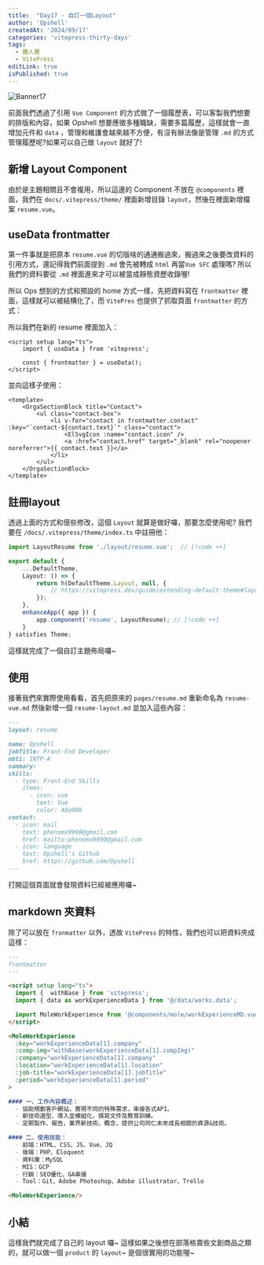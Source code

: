 ```yaml
---
title:  "Day17 - 自訂一個Layout"
author: 'Opshell'
createdAt: '2024/09/17'
categories: 'vitepress-thirty-days'
tags:
  - 鐵人賽
  - VitePress
editLink: true
isPublished: true
---
```


![Banner17](https://ithelp.ithome.com.tw/upload/images/20240918/20109918jmf5iZLjyZ.png)

前面我們透過了引用 `Vue Component` 的方式做了一個履歷表，可以客製我們想要的排版和內容，如果 Opshell 想要應徵多種職缺，需要多篇履歷，這樣就會一直增加元件和 `data` ，管理和維護會越來越不方便，有沒有辦法像是管理 `.md` 的方式管理履歷呢?如果可以自己做 `layout` 就好了!

## 新增 Layout Component
由於是主題相關且不會複用，所以這邊的 Component 不放在 `@components` 裡面，我們在 `docs/.vitepress/theme/` 裡面新增目錄 `layout`，然後在裡面新增檔案 `resume.vue`。

## useData frontmatter
第一件事就是把原本 `resume.vue` 的切版啥的通通搬過來，搬過來之後要改資料的引用方式，還記得我們前面提到 `.md` 會先被轉成 `html` 再當`Vue SFC` 處理嗎? 所以我們的資料要從 `.md` 裡面進來才可以被當成靜態資歷收錄喔!

所以 Ops 想到的方式和預設的 home 方式一樣，先把資料寫在 `frontmatter` 裡面，這樣就可以被結構化了，而 `VitePres` 也提供了抓取頁面 `frontmatter` 的方式：

所以我們在新的 resume 裡面加入：
```vue
<script setup lang="ts">
    import { useData } from 'vitepress';

    const { frontmatter } = useData();
</script>
```
並向這樣子使用：
```vue {4-7}
<template>
    <OrgaSectionBlock title="Contact">
        <ul class="contact-box">
            <li v-for="contact in frontmatter.contact" :key="`contact-${contact.text}`" class="contact">
                <ElSvgIcon :name="contact.icon" />
                <a :href="contact.href" target="_blank" rel="noopener noreferrer">{{ contact.text }}</a>
            </li>
        </ul>
    </OrgaSectionBlock>
</template>
```

## 註冊layout
透過上面的方式和億些修改，這個 `Layout` 就算是做好囉，那要怎麼使用呢?
我們要在 `/docs/.vitepress/theme/index.ts` 中註冊他：
```ts
import LayoutResume from './layout/resume.vue';  // [!code ++]

export default {
    ...DefaultTheme,
    Layout: () => {
        return h(DefaultTheme.Layout, null, {
            // https://vitepress.dev/guide/extending-default-theme#layout-slots
        });
    },
    enhanceApp({ app }) {
        app.component('resume', LayoutResume); // [!code ++]
    }
} satisfies Theme;
```
這樣就完成了一個自訂主題佈局囉~

## 使用
接著我們來實際使用看看，首先把原來的 `pages/resume.md` 重新命名為 `resume-vue.md` 然後新增一個 `resume-layout.md` 並加入這些內容：
```md
---
layout: resume

name: Opshell
jobTitle: Front-End Developer
mbti: INTP-A
summary:
skills:
  - type: Front-End Skills
    items:
      - icon: vue
        text: Vue
        color: 4da986
contact:
  - icon: mail
    text: phenomx9990@gmail.com
    href: mailto:phenomx9990@gmail.com
  - icon: language
    text: Opshell's Github
    href: https://github.com/Opshell
---
```
打開這個頁面就會發現資料已經被應用囉~

## markdown 夾資料
除了可以放在 `fronmatter` 以外，透故 `VitePress` 的特性，我們也可以把資料夾成這樣：
```md
---
frontmatter
---

<script setup lang="ts">
  import {  withBase } from 'vitepress';
  import { data as workExperienceData } from '@/data/works.data';

  import MoleWorkExperience from '@components/mole/workExperienceMD.vue';
</script>

<MoleWorkExperience
  :key="workExperienceData[1].company"
  :comp-img="withBase(workExperienceData[1].compImg)"
  :company="workExperienceData[1].company"
  :location="workExperienceData[1].location"
  :job-title="workExperienceData[1].jobTitle"
  :period="workExperienceData[1].period"
>

#### 一、工作內容概述：
  - 協助規劃客戶網站，實現不同的特殊需求，串接各式API。
  - 新技術選型、導入並模組化，撰寫文件及教育訓練。
  - 定期製作、報告，業界新技術、概念，提供公司同仁未來成長相關的資源&技術。

#### 二、使用技能：
  - 前端：HTML、CSS、JS、Vue、JQ
  - 後端：PHP、Eloquent
  - 資料庫：MySQL
  - MIS：GCP
  - 行銷：SEO優化、GA串接
  - Tool：Git、Adobe Photoshop、Adobe illustrator、Trello

<MoleWorkExperience/>
```

## 小結
這樣我們就完成了自己的 layout 囉~ 這樣如果之後想在部落格賣些文創商品之類的，就可以做一個 `product` 的 `layout`~ 是個很實用的功能喔~
